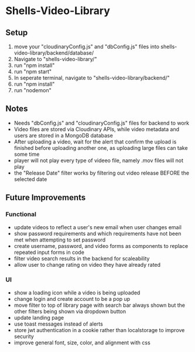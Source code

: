 # Shells-Video-Library

## Setup
1) move your "cloudinaryConfig.js" and "dbConfig.js" files into shells-video-library/backend/database/
2) Navigate to "shells-video-library/"
3) run "npm install"
4) run "npm start"
5) In seperate terminal, navigate to "shells-video-library/backend/"
6) run "npm install"
7) run "nodemon"

## Notes
- Needs "dbConfig.js" and "cloudinaryConfig.js" files for backend to work
- Video files are stored via Cloudinary APIs, while video metadata and users are stored in a MongoDB database
- After uploading a video, wait for the alert that confirm the upload is finished before uploading another one, as uploading large files can take some time
- player will not play every type of videeo file, namely .mov files will not play
- the "Release Date" filter works by filtering out video release BEFORE the selected date

## Future Improvements
### Functional
- update videos to reflect a user's new email when user changes email
- show password requirements and which requirements have not been met when attempting to set password
- create username, password, and video forms as components to replace repeated input forms in code
- filter video search results in the backend for scaleability
- allow user to change rating on video they have already rated
### UI
- show a loading icon while a video is being uploaded
- change login and create account to be a pop up
- move filter to top of library page with search bar always shown but the other filters being shown via dropdown button
- update landing page
- use toast messages instead of alerts
- store jwt authentication in a cookie rather than localstorage to improve security
- improve general font, size, color, and alignment with css
